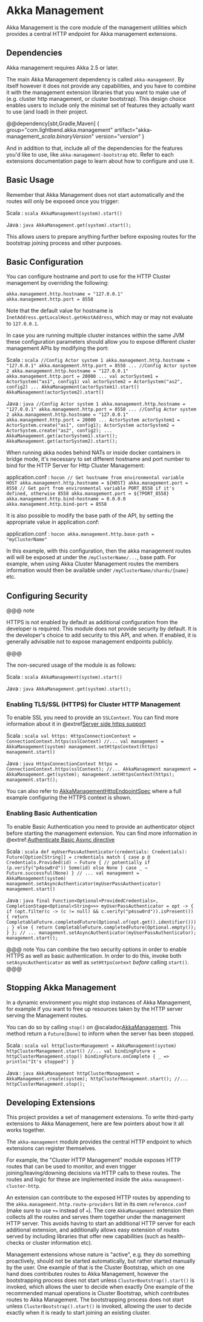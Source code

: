 <a id="akka-management"></a>
# Akka Management

Akka Management is the core module of the management utilities which provides a central HTTP endpoint for Akka
management extensions.

## Dependencies

Akka management requires Akka 2.5 or later.

The main Akka Management dependency is called `akka-management`. By itself however it does not provide any capabilities,
and you have to combine it with the management extension libraries that you want to make use of (e.g. cluster http management,
or cluster bootstrap). This design choice enables users to include only the minimal set of features they
actually want to use (and load) in their project.

@@dependency[sbt,Gradle,Maven] {
  group="com.lightbend.akka.management"
  artifact="akka-management_$scala.binaryVersion$"
  version="$version$"
}

And in addition to that, include all of the dependencies for the features you'd like to use,
like `akka-management-bootstrap` etc. Refer to each extensions documentation page to learn about how
to configure and use it.

## Basic Usage

Remember that Akka Management does not start automatically and the routes will only be exposed once you trigger:

Scala
:   ```scala
    AkkaManagement(system).start()
    ```

Java
:   ```java
    AkkaManagement.get(system).start();
    ```

This allows users to prepare anything further before exposing routes for
the bootstrap joining process and other purposes.


## Basic Configuration

You can configure hostname and port to use for the HTTP Cluster management by overriding the following:

```
akka.management.http.hostname = "127.0.0.1"
akka.management.http.port = 8558
```

Note that the default value for hostname is `InetAddress.getLocalHost.getHostAddress`, which may or may not evaluate to
`127.0.0.1`.

In case you are running multiple cluster instances within the same JVM these configuration parameters should allow you
to expose different cluster management APIs by modifying the port:

Scala
:   ```scala
    //Config Actor system 1
    akka.management.http.hostname = "127.0.0.1"
    akka.management.http.port = 8558
    ...
    //Config Actor system 2
    akka.management.http.hostname = "127.0.0.1"
    akka.management.http.port = 20000
    ...
    val actorSystem1 = ActorSystem("as1", config1)
    val actorSystem2 = ActorSystem("as2", config2)
    ...
    AkkaManagement(actorSystem1).start()
    AkkaManagement(actorSystem2).start()
    ```

Java
:   ```java
    //Config Actor system 1
    akka.management.http.hostname = "127.0.0.1"
    akka.management.http.port = 8558
    ...
    //Config Actor system 2
    akka.management.http.hostname = "127.0.0.1"
    akka.management.http.port = 20000
    ...
    ActorSystem actorSystem1 = ActorSystem.create("as1", config1);
    ActorSystem actorSystem2 = ActorSystem.create("as2", config2);
    ...
    AkkaManagement.get(actorSystem1).start();
    AkkaManagement.get(actorSystem2).start();
    ```

When running akka nodes behind NATs or inside docker containers in bridge mode,
it's necessary to set different hostname and port number to bind for the HTTP Server for Http Cluster Management:

application.conf
:   ```hocon
  // Get hostname from environmental variable HOST
  akka.management.http.hostname = ${HOST}
  akka.management.port = 8558
  // Get port from environmental variable PORT_8558 if it's defined, otherwise 8558
  akka.management.port = ${?PORT_8558}
  akka.management.http.bind-hostname = 0.0.0.0
  akka.management.http.bind-port = 8558
    ```

It is also possible to modify the base path of the API, by setting the appropriate value in application.conf:

application.conf
:   ```hocon
    akka.management.http.base-path = "myClusterName"
    ```

In this example, with this configuration, then the akka management routes will will be exposed at under the `/myClusterName/...`,
base path. For example, when using Akka Cluster Management routes the members information would then be available under
`/myClusterName/shards/{name}` etc.


## Configuring Security

@@@ note

HTTPS is not enabled by default as additional configuration from the developer is required. This module does not provide security by default.
It is the developer's choice to add security to this API, and when. If enabled, it is generally advisable not to expose management endpoints
publicly.

@@@

The non-secured usage of the module is as follows:

Scala
:   ```scala
    AkkaManagement(system).start()
    ```

Java
:   ```java
    AkkaManagement.get(system).start();
    ```

### Enabling TLS/SSL (HTTPS) for Cluster HTTP Management

To enable SSL you need to provide an `SSLContext`. You can find more information about it in @extref[Server side https support](akka-http-docs:scala/http/server-side-https-support)

Scala
:   ```scala
    val https: HttpsConnectionContext = ConnectionContext.https(sslContext)
    //...
    val management = AkkaManagement(system)
    management.setHttpsContext(https)
    management.start()
    ```

Java
:   ```java
    HttpsConnectionContext https = ConnectionContext.https(sslContext);
    //...
    AkkaManagement management = AkkaManagement.get(system);
    management.setHttpsContext(https);
    management.start();
    ```

You can also refer to [AkkaManagementHttpEndpointSpec](https://github.com/akka/akka-management/blob/119ad1871c3907c2ca528720361b8ccb20234c55/management/src/test/scala/akka/management/http/AkkaManagementHttpEndpointSpec.scala#L124-L148) where a full example configuring the HTTPS context is shown.

### Enabling Basic Authentication

To enable Basic Authentication you need to provide an authenticator object before starting the management extension.
You can find more information in @extref:[Authenticate Basic Async directive](akka-http-docs:scala/http/routing-dsl/directives/security-directives/authenticateBasicAsync)

Scala
:   ```scala
    def myUserPassAuthenticator(credentials: Credentials): Future[Option[String]] =
      credentials match {
        case p @ Credentials.Provided(id) ⇒
          Future {
            // potentially
            if (p.verify("p4ssw0rd")) Some(id)
            else None
          }
        case _ ⇒ Future.successful(None)
      }
    // ...
    val management = AkkaManagement(system)
    management.setAsyncAuthenticator(myUserPassAuthenticator)
    management.start()
    ```

Java
:   ```java
    final Function<Optional<ProvidedCredentials>, CompletionStage<Optional<String>>>
      myUserPassAuthenticator = opt -> {
        if (opt.filter(c -> (c != null) && c.verify("p4ssw0rd")).isPresent()) {
          return CompletableFuture.completedFuture(Optional.of(opt.get().identifier()));
        } else {
          return CompletableFuture.completedFuture(Optional.empty());
        }
      };
    // ...
    management.setAsyncAuthenticator(myUserPassAuthenticator);
    management.start();
    ```

@@@ note
  You can combine the two security options in order to enable HTTPS as well as basic authentication.
  In order to do this, invoke both `setAsyncAuthenticator` as well as `setHttpsContext` *before* calling `start()`.
@@@

## Stopping Akka Management

In a dynamic environment you might stop instances of Akka Management, for example if you want to free up resources
taken by the HTTP server serving the Management routes.

You can do so by calling `stop()` on @scaladoc[AkkaManagement](akka.management.http.AkkaManagement).
This method return a `Future[Done]` to inform when the server has been stopped.

Scala
:   ```scala
    val httpClusterManagement = AkkaManagement(system)
    httpClusterManagement.start()
    //...
    val bindingFuture = httpClusterManagement.stop()
    bindingFuture.onComplete { _ => println("It's stopped") }
    ```

Java
:   ```java
    AkkaManagement httpClusterManagement = AkkaManagement.create(system);
    httpClusterManagement.start();
    //...
    httpClusterManagement.stop();
    ```

## Developing Extensions

This project provides a set of management extensions. To write third-party extensions to Akka Management, here
are few pointers about how it all works together.

The `akka-management` module provides the central HTTP endpoint to which extensions can register themselves.

For example, the "Cluster HTTP Management" module exposes HTTP routes that can be used to monitor,
and even trigger joining/leaving/downing decisions via HTTP calls to these routes. The routes and
logic for these are implemented inside the `akka-management-cluster-http`.

An extension can contribute to the exposed HTTP routes by appending to the `akka.management.http.route-providers` list in
its own `reference.conf` (make sure to use `+=` instead of `=`). The core `AkkaManagement` extension
then collects all the routes and serves them together under the management HTTP server. This
avoids having to start an additional HTTP server for each additional extension, and additionally allows
easy extension of routes served by including libraries that offer new capabilities (such as health-checks or
cluster information etc).

Management extensions whose nature is "active", e.g. they do something proactively, should not be
started automatically, but rather started manually by the user. One example of that is the Cluster
Bootstrap, which on one hand does contributes routes to Akka Management, however the bootstrapping process
does not start unless `ClusterBootstrap().start()` is invoked, which allows the user to decide when exactly
One example of the recommended manual operations is Cluster Bootstrap, which contributes routes to Akka Management. The bootstrapping process does not start unless `ClusterBootstrap().start()` is invoked, allowing the user to decide exactly when it is ready to start joining an existing cluster.
